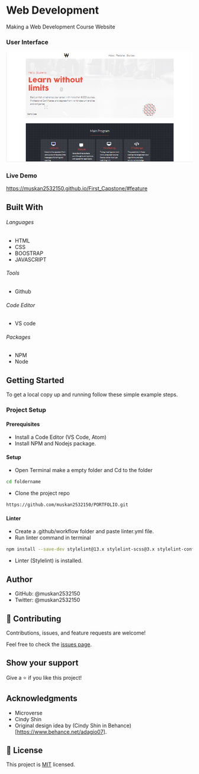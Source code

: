 # Web Development
Making a Web Development Course Website

### User Interface
 ![Project Image](images/website.png)

 ### Live Demo
 https://muskan2532150.github.io/First_Capstone/#feature

## Built With

###### Languages 
- HTML
- CSS
- BOOSTRAP
- JAVASCRIPT
###### Tools  
- Github
###### Code Editor
- VS code
###### Packages 
- NPM
- Node

## Getting Started

To get a local copy up and running follow these simple example steps.

### Project Setup

#### Prerequisites
- Install a Code Editor (VS Code, Atom)
- Install NPM and Nodejs package.

#### Setup
- Open Terminal make a empty folder and Cd to the folder
 ```bash  
 cd foldername
 ```
- Clone the project repo
```bash 
https://github.com/muskan2532150/PORTFOLIO.git
```

#### Linter
- Create a .github/workflow folder and paste linter.yml file.
- Run linter command in terminal
```bash
npm install --save-dev stylelint@13.x stylelint-scss@3.x stylelint-config-standard@21.x stylelint-csstree-validator@1.x
```
- Linter (Stylelint) is installed.


## Author

- GitHub: @muskan2532150
- Twitter: @muskan2532150

## 🤝 Contributing

Contributions, issues, and feature requests are welcome!

Feel free to check the [issues page](../../issues/).

## Show your support

Give a ⭐️ if you like this project!

## Acknowledgments

- Microverse
- Cindy Shin
- Original design idea by (Cindy Shin in Behance) [https://www.behance.net/adagio07].

## 📝 License

This project is [MIT](./MIT.md) licensed.
